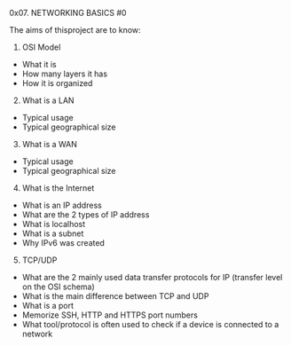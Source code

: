 0x07. NETWORKING BASICS #0

The aims of thisproject are to know:

1. OSI Model
 * What it is
 * How many layers it has
 * How it is organized
2. What is a LAN
 * Typical usage
 * Typical geographical size
3. What is a WAN
 * Typical usage
 * Typical geographical size
4. What is the Internet
 * What is an IP address
 * What are the 2 types of IP address
 * What is localhost
 * What is a subnet
 * Why IPv6 was created
5. TCP/UDP
 * What are the 2 mainly used data transfer protocols for IP (transfer level on the OSI schema)
 * What is the main difference between TCP and UDP
 * What is a port
 * Memorize SSH, HTTP and HTTPS port numbers
 * What tool/protocol is often used to check if a device is connected to a network
